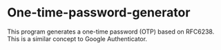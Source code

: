 # One-time-password-generator
This program generates a one-time password (OTP) based on RFC6238. This is a similar concept to Google Authenticator.
